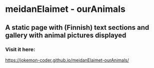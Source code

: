# meidanElaimet - ourAnimals
## A static page with (Finnish) text sections and gallery with animal pictures displayed
### Visit it here:
https://jokemon-coder.github.io/meidanElaimet-ourAnimals/
